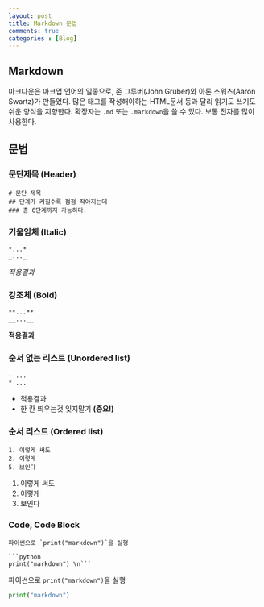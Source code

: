 ```yaml
---
layout: post
title: Markdown 문법
comments: true
categories : [Blog]
---
```

## Markdown
마크다운은 마크업 언어의 일종으로, 존 그루버(John Gruber)와 아론 스워츠(Aaron Swartz)가 만들었다.
많은 태그를 작성해야하는 HTML문서 등과 달리 읽기도 쓰기도 쉬운 양식을 지향한다.
확장자는 `.md` 또는 `.markdown`을 쓸 수 있다. 보통 전자를 많이 사용한다.

## 문법
### 문단제목 (Header)
```
# 문단 제목
## 단계가 커질수록 점점 작아지는데
### 총 6단계까지 가능하다.
```
### 기울임체 (Italic)
```
*...*
_..._
```
_적용결과_

### 강조체 (Bold)
```
**...**
__...__
```
**적용결과**

### 순서 없는 리스트 (Unordered list)
```
- ...
* ...
```
- 적용결과
- 한 칸 띄우는것 잊지말기 **(중요!)**

### 순서 리스트 (Ordered list)
```
1. 이렇게 써도
2. 이렇게
5. 보인다
```
1. 이렇게 써도
2. 이렇게
5. 보인다

### Code, Code Block
```
파이썬으로 `print("markdown")`을 실행

```python
print("markdown") \n```

```

파이썬으로 `print("markdown")`을 실행

```python
print("markdown")
```
